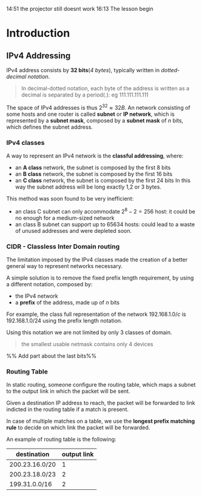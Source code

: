 14:51 the projector still doesnt work
16:13 The lesson begin
# Introduction
## IPv4 Addressing
IPv4 address consists by **32 bits**(*4 bytes*), typically written in *dotted-decimal notation*.

> In decimal-dotted notation, each byte of the address is written as a decimal is separated by a period(.): eg $111.111.111.111$

The space of IPv4 addresses is thus $2^{32}\approx 32B$.
An network consisting of some hosts and one router is called **subnet** or **IP network**, which is represented by a **subnet mask**, composed by a **subnet mask** of $n$ bits, which defines the subnet address.
### IPv4 classes
A way to represent an IPv4 network is the **classful addressing**, where:
- an **A class** network, the subnet is composed by the first 8 bits
- an **B class** network, the subnet is composed by the first 16 bits
- an **C class** network, the subnet is composed by the first 24 bits
In this way the subnet address will be long exactly 1,2 or 3 bytes.

This method was soon found to be very inefficient:
- an class C subnet can only accommodate $2^8-2=256$ host: it could be no enough for a medium-sized network
- an class B subnet can support up to $65634$ hosts: could lead to a waste of unused addresses and were depleted soon.
### CIDR - Classless Inter Domain routing
The limitation imposed by the IPv4 classes made the creation of a better general way to represent networks necessary.

A simple solution is to remove the fixed prefix length requirement, by using a different notation, composed by:
- the IPv4 network 
- a **prefix** of the address, made up of $n$ bits

For example, the class full representation of the network $192.168.1.0/c$ is $192.168.1.0/24$ using the prefix length notation.

Using this notation we are not limited by only 3 classes of domain.

> the smallest usable netmask contains only 4 devices

%% Add part about the last bits%%
### Routing Table
In static routing, someone configure the routing table, which maps a subnet to the output link in which the packet will be sent.

Given a destination IP address to reach, the packet will be forwarded to link indicted in the routing table if a match is present.

In case of multiple matches on a table, we use the **longest prefix matching rule** to decide on which link the packet will be forwarded.

An example of routing table is the following:

destination|output link
--|--
200.23.16.0/20|1
200.23.18.0/23|2
199.31.0.0/16|2
